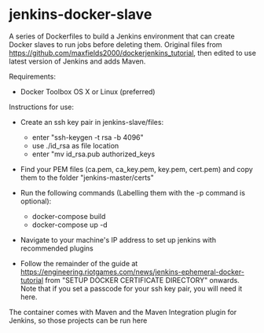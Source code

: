 # jenkins-docker-slave
A series of Dockerfiles to build a Jenkins environment that can create Docker slaves to run jobs before deleting them. Original files from https://github.com/maxfields2000/dockerjenkins_tutorial, then edited to use latest version of Jenkins and adds Maven.

Requirements:
-  Docker Toolbox
   OS X or Linux (preferred)

Instructions for use:

- Create an ssh key pair in jenkins-slave/files:
  - enter "ssh-keygen -t rsa -b 4096"
  - use ./id_rsa as file location
  - enter "mv id_rsa.pub authorized_keys
  
- Find your PEM files (ca.pem, ca_key.pem, key.pem, cert.pem) and copy them to the folder "jenkins-master/certs"

- Run the following commands (Labelling them with the -p command is optional):
  - docker-compose build
  - docker-compose up -d
  
- Navigate to your machine's IP address to set up jenkins with recommended plugins

- Follow the remainder of the guide at https://engineering.riotgames.com/news/jenkins-ephemeral-docker-tutorial from "SETUP DOCKER CERTIFICATE DIRECTORY" onwards. Note that if you set a passcode for your ssh key pair, you will need it here.

The container comes with Maven and the Maven Integration plugin for Jenkins, so those projects can be run here
